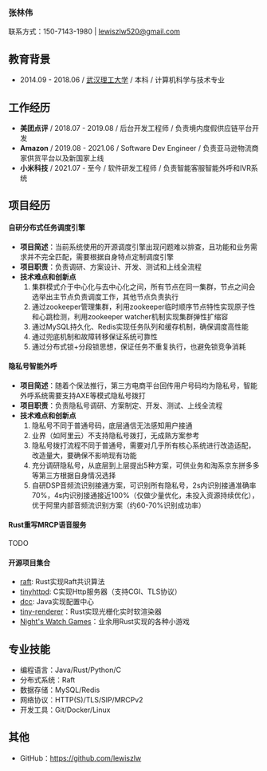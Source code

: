 ### 张林伟

联系方式：150-7143-1980 | lewiszlw520@gmail.com

## 教育背景
- 2014.09 - 2018.06 / [武汉理工大学](https://en.wikipedia.org/wiki/Wuhan_University_of_Technology) / 本科 / 计算机科学与技术专业

## 工作经历
- **美团点评** / 2018.07 - 2019.08 / 后台开发工程师 / 负责境内度假供应链平台开发
- **Amazon** / 2019.08 - 2021.06 / Software Dev Engineer / 负责亚马逊物流商家供货平台以及新国家上线
- **小米科技** / 2021.07 - 至今 / 软件研发工程师 / 负责智能客服智能外呼和IVR系统

## 项目经历

#### 自研分布式任务调度引擎
- **项目简述**：当前系统使用的开源调度引擎出现问题难以排查，且功能和业务需求并不完全匹配，需要根据自身特点定制调度引擎
- **项目职责**：负责调研、方案设计、开发、测试和上线全流程
- **技术难点和创新点**
  1. 集群模式介于中心化与去中心化之间，所有节点在同一集群，节点之间会选举出主节点负责调度工作，其他节点负责执行
  2. 通过zookeeper管理集群，利用zookeeper临时顺序节点特性实现原子性和心跳检测，利用zookeeper watcher机制实现集群弹性扩缩容
  3. 通过MySQL持久化、Redis实现任务队列和缓存机制，确保调度高性能
  4. 通过兜底机制和故障转移保证系统可靠性
  5. 通过分布式锁+分段锁思想，保证任务不重复执行，也避免锁竞争消耗

#### 隐私号智能外呼
- **项目简述**：随着个保法推行，第三方电商平台回传用户号码均为隐私号，智能外呼系统需要支持AXE等模式隐私号拨打
- **项目职责**：负责隐私号调研、方案制定、开发、测试、上线全流程
- **技术难点和创新点**
  1. 隐私号不同于普通号码，底层通信无法感知用户接通
  2. 业界（如阿里云）不支持隐私号拨打，无成熟方案参考
  3. 隐私号拨打流程不同于普通号，需要对几乎所有核心系统进行改造适配，改造量大，要确保不影响现有功能
  4. 充分调研隐私号，从底层到上层提出5种方案，可供业务和淘系京东拼多多等第三方根据自身情况选择
  5. 自研DSP音频流识别接通方案，可识别所有隐私号，2s内识别接通准确率70%，4s内识别接通接近100%（仅做少量优化，未投入资源持续优化），优于阿里内部音频流识别方案（约60-70%识别成功率）

#### Rust重写MRCP语音服务
TODO

#### 开源项目集合
- [raft](https://github.com/lewiszlw/raft): Rust实现Raft共识算法
- [tinyhttpd](https://github.com/lewiszlw/tinyhttpd): C实现Http服务器（支持CGI、TLS协议）
- [dcc](https://github.com/lewiszlw/dcc): Java实现配置中心
- [tiny-renderer](https://github.com/NightsWatchGames/tiny-renderer)：Rust实现光栅化实时软渲染器
- [Night's Watch Games](https://github.com/NightsWatchGames/)：业余用Rust实现的各种小游戏

## 专业技能
- 编程语言：Java/Rust/Python/C
- 分布式系统：Raft
- 数据存储：MySQL/Redis
- 网络协议：HTTP(S)/TLS/SIP/MRCPv2
- 开发工具：Git/Docker/Linux

## 其他
- GitHub：https://github.com/lewiszlw